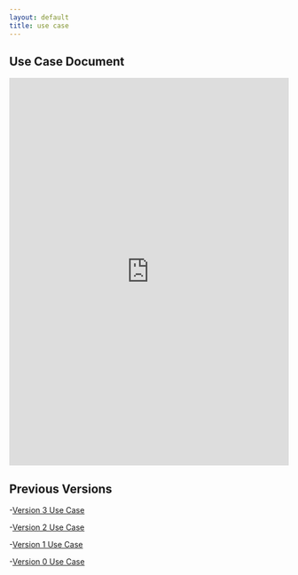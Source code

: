 ```yaml
---
layout: default
title: use case
---
```


## Use Case Document

<iframe src="https://docs.google.com/document/d/e/2PACX-1vQWIeL2JzRBSikOFYe4Hgw17p-ddtWIPJmu10wDcKnIYKTEAbZzZnyrnJOnefyaDA/pub?embedded=true" style="width: 100%;height: 700px;border: none;"></iframe>

## Previous Versions

-[Version 3 Use Case](https://drive.google.com/file/d/1GMlkAOGj35HMn-PDaxeLfi-QWxejh0h8/view?usp=sharing)

-[Version 2 Use Case](https://docs.google.com/document/d/e/2PACX-1vRyGdgE-pLx6vDTpbHgAvWyDm8tN6NzzQIzfWba5BrZfwTmb2H5fdRtp2X-fFlFRg/pub)

-[Version 1 Use Case](https://docs.google.com/document/d/e/2PACX-1vT3p840Dnow-7eeJ5p6wQQcJsDPOATO7zv0H5y6NHG8PuSP7phFN0ydQIBuKaeDrw/pub)

-[Version 0 Use Case](https://drive.google.com/file/d/1DSNES7_Ra4Qn9NVlg-Ykb5o9iAmXOyNp/view?usp=sharing)